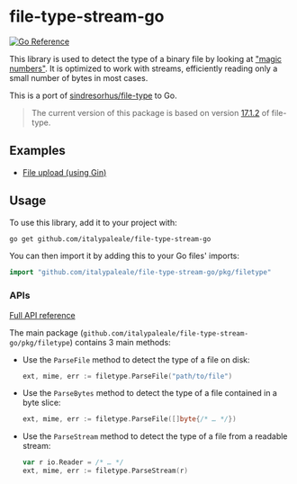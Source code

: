 # file-type-stream-go

[![Go Reference](https://pkg.go.dev/badge/github.com/italypaleale/file-type-stream-go.svg)](https://pkg.go.dev/github.com/italypaleale/file-type-stream-go)

This library is used to detect the type of a binary file by looking at ["magic numbers"](https://en.wikipedia.org/wiki/Magic_number_(programming)#Magic_numbers_in_files). It is optimized to work with streams, efficiently reading only a small number of bytes in most cases.

This is a port of [sindresorhus/file-type](https://github.com/sindresorhus/file-type) to Go.

> The current version of this package is based on version [17.1.2](https://github.com/sindresorhus/file-type/tree/v17.1.2) of file-type.

## Examples

- [File upload (using Gin)](/examples/gin-file-upload)

## Usage

To use this library, add it to your project with:

```sh
go get github.com/italypaleale/file-type-stream-go
```

You can then import it by adding this to your Go files' imports:

```go
import "github.com/italypaleale/file-type-stream-go/pkg/filetype"
```

### APIs

[Full API reference](https://pkg.go.dev/github.com/italypaleale/file-type-stream-go)

The main package (`github.com/italypaleale/file-type-stream-go/pkg/filetype`) contains 3 main methods:

- Use the `ParseFile` method to detect the type of a file on disk:  

   ```go
   ext, mime, err := filetype.ParseFile("path/to/file")
   ```

- Use the `ParseBytes` method to detect the type of a file contained in a byte slice:  

   ```go
   ext, mime, err := filetype.ParseFile([]byte{/* … */})
   ```

- Use the `ParseStream` method to detect the type of a file from a readable stream:  

   ```go
   var r io.Reader = /* … */
   ext, mime, err := filetype.ParseStream(r)
   ```
